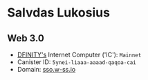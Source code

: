 # Salvdas Lukosius


## Web 3.0

- [DFINITY's](https://dfinity.org/) Internet Computer ('IC'): `Mainnet`
- Canister ID: `5ynei-liaaa-aaaad-qaqoa-cai`
- Domain: [sso.w-ss.io](https://sso.w-ss.io)
